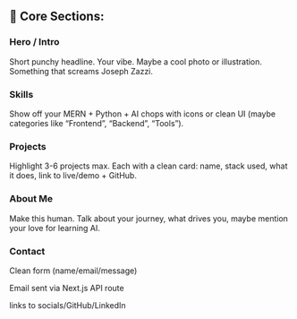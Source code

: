 ## 🔧 Core Sections:

### Hero / Intro

Short punchy headline. Your vibe. Maybe a cool photo or illustration. Something that screams Joseph Zazzi.

### Skills

Show off your MERN + Python + AI chops with icons or clean UI (maybe categories like “Frontend”, “Backend”, “Tools”).

### Projects

Highlight 3-6 projects max. Each with a clean card: name, stack used, what it does, link to live/demo + GitHub.

### About Me

Make this human. Talk about your journey, what drives you, maybe mention your love for learning AI.

### Contact

Clean form (name/email/message)

Email sent via Next.js API route

links to socials/GitHub/LinkedIn
